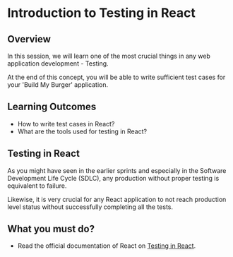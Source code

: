 # **Introduction to Testing in React**

## Overview

In this session, we will learn one of the most crucial things in any web application development - Testing. 

At the end of this concept, you will be able to write sufficient test cases for your 'Build My Burger' application.


## Learning Outcomes

- How to write test cases in React?
- What are the tools used for testing in React?


## Testing in React

As you might have seen in the earlier sprints and especially in the Software Development Life Cycle (SDLC), any production without proper testing is equivalent to failure.

Likewise, it is very crucial for any React application to not reach production level status without successfully completing all the tests.

## What you must do?

- Read the official documentation of React on [Testing in React](https://reactjs.org/docs/testing.html).